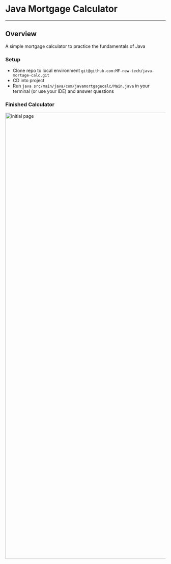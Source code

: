 # Java Mortgage Calculator
---
## Overview
A simple mortgage calculator to practice the fundamentals of Java

### Setup
- Clone repo to local environment `git@github.com:MF-new-tech/java-mortage-calc.git`
- CD into project
- Run `java src/main/java/com/javamortgagecalc/Main.java` in your terminal (or use your IDE) and answer questions

### Finished Calculator
<img width="1400" alt="initial page" src="https://i.imgur.com/aKvGWQp.pngf">